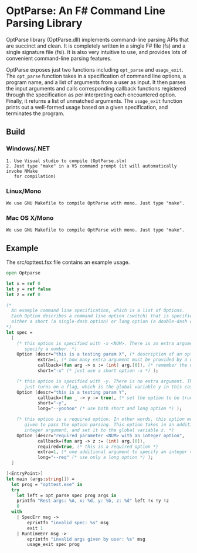 OptParse: An F# Command Line Parsing Library
===============================================

OptParse library (OptParse.dll) implements command-line parsing APIs that are
succinct and clean. It is completely written in a single F# file (fs) and a
single signature file (fsi). It is also very intuitive to use, and provides lots
of convenient command-line parsing features.

OptParse exposes just two functions including `opt_parse` and `usage_exit`.  The
`opt_parse` function takes in a specification of command line options, a program
name, and a list of arguments from a user as input. It then parses the input
arguments and calls corresponding callback functions registered through the
specification as per interpreting each encountered option. Finally, it returns a
list of unmatched arguments. The `usage_exit` function prints out a well-formed
usage based on a given specification, and terminates the program.

Build
-----
### Windows/.NET

    1. Use Visual studio to compile (OptParse.sln)
    2. Just type "make" in a VS command prompt (it will automatically invoke NMake
       for compilation)

### Linux/Mono

    We use GNU Makefile to compile OptParse with mono. Just type "make".

### Mac OS X/Mono

    We use GNU Makefile to compile OptParse with mono. Just type "make".

Example
-------

The src/opttest.fsx file contains an example usage.


```fsharp
open Optparse

let x = ref 0
let y = ref false
let z = ref 0

(*
  An example command line specification, which is a list of Options.
  Each Option describes a command line option (switch) that is specified with
  either a short (a single-dash option) or long option (a double-dash option).
*)
let spec =
  [
    (* this option is specified with -x <NUM>. There is an extra argument to
       specify a number. *)
    Option (descr="this is a testing param X", (* description of an option *)
            extra=1, (* how many extra argument must be provided by a user? *)
            callback=(fun arg -> x := (int) arg.[0]), (* remember the option *)
            short="-x" (* just use a short option -x *) );

    (* this option is specified with -y. There is no extra argument. This option
       just turns on a flag, which is the global variable y in this case. *)
    Option (descr="this is a testing param Y",
            callback=(fun _ -> y := true), (* set the option to be true *)
            short="-y",
            long="--yoohoo" (* use both short and long option *) );

    (* this option is a required option. In other words, this option must be
       given to pass the option parsing. This option takes in an additional
       integer argument, and set it to the global variable z. *)
    Option (descr="required parameter <NUM> with an integer option",
            callback=(fun arg -> z := (int) arg.[0]),
            required=true, (* this is a required option *)
            extra=1, (* one additional argument to specify an integer value *)
            long="--req" (* use only a long option *) );
  ]

[<EntryPoint>]
let main (args:string[]) =
  let prog = "opttest.exe" in
  try
    let left = opt_parse spec prog args in
    printfn "Rest args: %A, x: %d, y: %b, z: %d" left !x !y !z
    0
  with
    | SpecErr msg ->
        eprintfn "invalid spec: %s" msg
        exit 1
    | RuntimeErr msg ->
        eprintfn "invalid args given by user: %s" msg
        usage_exit spec prog
```
